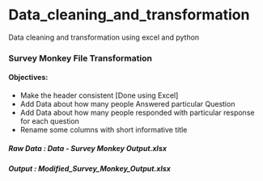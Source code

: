 # Data_cleaning_and_transformation
Data cleaning and transformation using excel and python

### Survey Monkey File Transformation

#### Objectives:
* Make the header consistent [Done using Excel] 
* Add Data about how many people Answered particular Question
* Add Data about how many people responded with particular response for each question
* Rename some columns with short informative title

##### Raw Data : Data - Survey Monkey Output.xlsx
##### Output : Modified_Survey_Monkey_Output.xlsx
